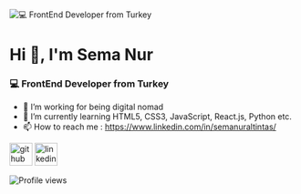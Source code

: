 ![ 💻  FrontEnd Developer from Turkey](https://images.unsplash.com/photo-1515780010305-0d4bbd149cda?ixlib=rb-1.2.1&ixid=MnwxMjA3fDB8MHxwaG90by1wYWdlfHx8fGVufDB8fHx8&auto=format&fit=crop&w=500&q=80)
# Hi 👋, I'm Sema Nur
###  💻  FrontEnd Developer from Turkey
- 🔭 I’m working for being digital nomad
- 🌱 I’m currently learning HTML5, CSS3, JavaScript, React.js, Python etc.
- 📫 How to reach me : https://www.linkedin.com/in/semanuraltintas/


[<img src='https://cdn.jsdelivr.net/npm/simple-icons@3.0.1/icons/github.svg' alt='github' height='40'>](https://github.com/semanuraltintas)  [<img src='https://cdn.jsdelivr.net/npm/simple-icons@3.0.1/icons/linkedin.svg' alt='linkedin' height='40'>](https://www.linkedin.com/in/https://www.linkedin.com/in/semanuraltintas//)  



![Profile views](https://gpvc.arturio.dev/semanuraltintas)  
